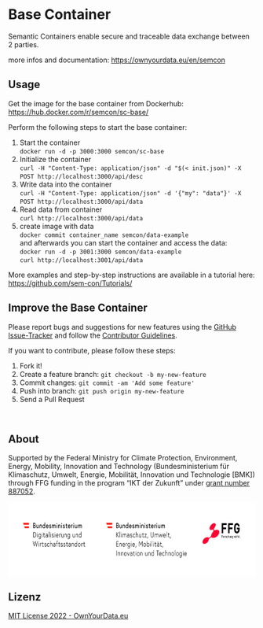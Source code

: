 # Base Container
Semantic Containers enable secure and traceable data exchange between 2 parties.

more infos and documentation: https://ownyourdata.eu/en/semcon

## Usage
Get the image for the base container from Dockerhub: https://hub.docker.com/r/semcon/sc-base/

Perform the following steps to start the base container:
1. Start the container  
   `docker run -d -p 3000:3000 semcon/sc-base`
2. Initialize the container  
   `curl -H "Content-Type: application/json" -d "$(< init.json)" -X POST http://localhost:3000/api/desc`
3. Write data into the container  
   `curl -H "Content-Type: application/json" -d '{"my": "data"}' -X POST http://localhost:3000/api/data`
4. Read data from container  
   `curl http://localhost:3000/api/data`
5. create image with data  
   `docker commit container_name semcon/data-example`  
   and afterwards you can start the container and access the data:  
   `docker run -d -p 3001:3000 semcon/data-example`  
   `curl http://localhost:3001/api/data`

More examples and step-by-step instructions are available in a tutorial here: https://github.com/sem-con/Tutorials/


## Improve the Base Container

Please report bugs and suggestions for new features using the [GitHub Issue-Tracker](https://github.com/sem-con/sc-base/issues) and follow the [Contributor Guidelines](https://github.com/twbs/ratchet/blob/master/CONTRIBUTING.md).

If you want to contribute, please follow these steps:

1. Fork it!
2. Create a feature branch: `git checkout -b my-new-feature`
3. Commit changes: `git commit -am 'Add some feature'`
4. Push into branch: `git push origin my-new-feature`
5. Send a Pull Request

&nbsp;    

## About  

Supported by the Federal Ministry for Climate Protection, Environment, Energy, Mobility, Innovation and Technology (Bundesministerium für Klimaschutz, Umwelt, Energie, Mobilität, Innovation und Technologie [BMK]) through FFG funding in the program “IKT der Zukunft” under [grant number 887052](https://projekte.ffg.at/projekt/4125456).

<img align="left" src="https://raw.githubusercontent.com/OwnYourData/dpv-service/main/res/210614_FFG-BM-Logoleisten_CMYK_01_BMDW-BMK-FFG_128mm.jpg" height="150">

<br clear="both" />

## Lizenz

[MIT License 2022 - OwnYourData.eu](https://raw.githubusercontent.com/sem-con/sc-base/master/LICENSE)
